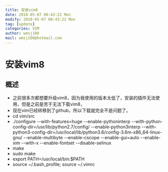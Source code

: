 ```yaml
---
title: 安装vim8
date: 2018-05-07 00:43:22 Mon
modify: 2018-05-07 00:43:22 Mon
tag: [update]
categories: VIM
author: wmsj100
mail: wmsj100@hotmail.com
---
```


# 安装vim8

## 概述
- 之前很多次都想要升级vim8，因为我使用的版本太低了，安装的插件无法使用，但是之前是苦于无法下载vim8，
- 现在vim已经转移到了github，所以下载就完全不是问题了。
- cd vim/src
- ./configure --with-features=huge --enable-pythoninterp --with-python-config-dir=/usr/lib/python2.7/config/ --enable-python3interp --with-python3-config-dir=/usr/local/lib/python3.6/config-3.6m-x86_64-linux-gnu/ --enable-multibyte --enable-cscope --enable-gui=auto --enable-xim --with-x --enable-fontset --disable-selinux
- make
- sudo make
- export PATH=/usr/local/bin:$PATH
- source ~/.bash_profile; source ~/.vimrc
